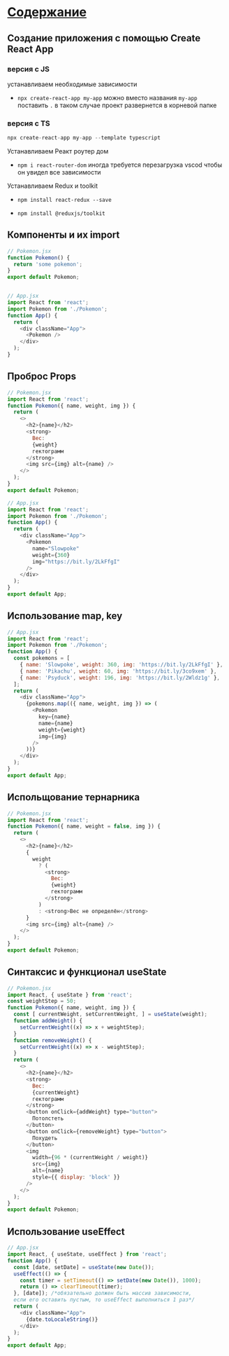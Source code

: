 # [Содержание](../README.md)

## Создание приложения с помощью Create React App

### версия с JS

устанавливаем необходимые зависимости
- `npx create-react-app my-app` 
можно вместо названия `my-app` поставить `.` в таком случае проект развернется в корневой папке

### версия с TS
```js
npx create-react-app my-app --template typescript
```

Устанавливаем Реакт роутер дом

- `npm i react-router-dom`
 иногда требуется перезагрузка vscod чтобы он увидел все зависимости

Устанавливаем Redux и toolkit

- `npm install react-redux --save`

- `npm install @reduxjs/toolkit`


## Компоненты и их import

```js
// Pokemon.jsx
function Pokemon() {
  return 'some pokemon';
}
export default Pokemon;


// App.jsx
import React from 'react';
import Pokemon from './Pokemon';
function App() {
  return (
    <div className="App">
      <Pokemon />
    </div>
  );
}
```

## Проброс Props

```js
// Pokemon.jsx
import React from 'react';
function Pokemon({ name, weight, img }) {
  return (
    <>
      <h2>{name}</h2>
      <strong>
        Вес:
        {weight}
        гектограмм
      </strong>
      <img src={img} alt={name} />
    </>
  );
}
export default Pokemon;

// App.jsx
import React from 'react';
import Pokemon from './Pokemon';
function App() {
  return (
    <div className="App">
      <Pokemon
        name="Slowpoke"
        weight={360}
        img="https://bit.ly/2LkFfgI"
      />
    </div>
  );
}
export default App;
```

## Использование map, key

```js
// App.jsx
import React from 'react';
import Pokemon from './Pokemon';
function App() {
  const pokemons = [
    { name: 'Slowpoke', weight: 360, img: 'https://bit.ly/2LkFfgI' },
    { name: 'Pikachu', weight: 60, img: 'https://bit.ly/3co9xem' },
    { name: 'Psyduck', weight: 196, img: 'https://bit.ly/2Wldz1g' },
  ];
  return (
    <div className="App">
      {pokemons.map(({ name, weight, img }) => (
        <Pokemon
          key={name}
          name={name}
          weight={weight}
          img={img}
        />
      ))}
    </div>
  );
}
export default App;
```

## Испольщование тернарника

```js
// Pokemon.jsx
import React from 'react';
function Pokemon({ name, weight = false, img }) {
  return (
    <>
      <h2>{name}</h2>
      {
        weight
          ? (
            <strong>
              Вес:
              {weight}
              гектограмм
            </strong>
          )
          : <strong>Вес не определён</strong>
      }
      <img src={img} alt={name} />
    </>
  );
}
export default Pokemon;
```

## Синтаксис и функционал useState

```js
// Pokemon.jsx
import React, { useState } from 'react';
const weightStep = 50;
function Pokemon({ name, weight, img }) {
  const [ currentWeight, setCurrentWeight, ] = useState(weight);
  function addWeight() {
    setCurrentWeight((x) => x + weightStep);
  }
  function removeWeight() {
    setCurrentWeight((x) => x - weightStep);
  }
  return (
    <>
      <h2>{name}</h2>
      <strong>
        Вес:
        {currentWeight}
        гектограмм
      </strong>
      <button onClick={addWeight} type="button">
        Потолстеть
      </button>
      <button onClick={removeWeight} type="button">
        Похудеть
      </button>
      <img
        width={96 * (currentWeight / weight)}
        src={img}
        alt={name}
        style={{ display: 'block' }}
      />
    </>
  );
}
export default Pokemon;
``` 

## Использование useEffect

```js
// App.jsx
import React, { useState, useEffect } from 'react';
function App() {
  const [date, setDate] = useState(new Date());
  useEffect(() => {
    const timer = setTimeout(() => setDate(new Date()), 1000);
    return () => clearTimeout(timer);
  }, [date]); /*обязательно должен быть массив зависимости, 
  если его оставить пустым, то useEffect выполниться 1 раз*/
  return (
    <div className="App">
      {date.toLocaleString()}
    </div>
  );
}
export default App;
```